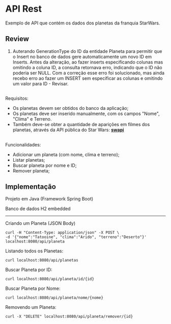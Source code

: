 # API Rest
Exemplo de API que contém os dados dos planetas da franquia StarWars.

## Review
1. Auterando GenerationType do ID da entidade Planeta para permitir que o Insert no banco de dados gere automaticamente um novo ID em Inserts.
Antes da alteração, ao fazer inserts especificando colunas mas omitindo a coluna ID, a consulta retornava erro, indicando que o ID não poderia ser NULL. 
Com a correção esse erro foi solucionado, mas ainda recebo erro ao fazer um INSERT sem especificar as colunas e omitindo um valor para ID - Revisar.

##
Requisitos:
- Os planetas devem ser obtidos do banco da aplicação;
- Os planetas deve ser inserido manualmente, com os campos "Nome", "Clima" e Terreno.
- Também deve-se obter a quantidade de aparições em filmes dos planetas, através da API pública do Star Wars: [**swapi**](https://swapi.co/)

##
Funcionalidades:
- Adicionar um planeta (com nome, clima e terreno);
- Listar planetas;
- Buscar planeta por nome e ID;
- Remover planeta;

## Implementação
Projeto em Java (Framework Spring Boot)

Banco de dados H2 embedded

---

Criando um Planeta (JSON Body)
```
curl -H "Content-Type: application/json" -X POST \
-d '{"nome":"Tatooine", "clima":"Arido", "terreno":"Deserto"}' localhost:8080/api/planeta
```

Listando todos os Planetas:
```
curl localhost:8080/api/planetas
```

Buscar Planeta por ID:
```
curl localhost:8080/api/planeta/id/{id}
```

Buscar Planeta por Nome:
```
curl localhost:8080/api/planeta/nome/{nome}
```

Removendo um Planeta:
```
curl -X "DELETE" localhost:8080/api/planeta/remover/{id}
```
